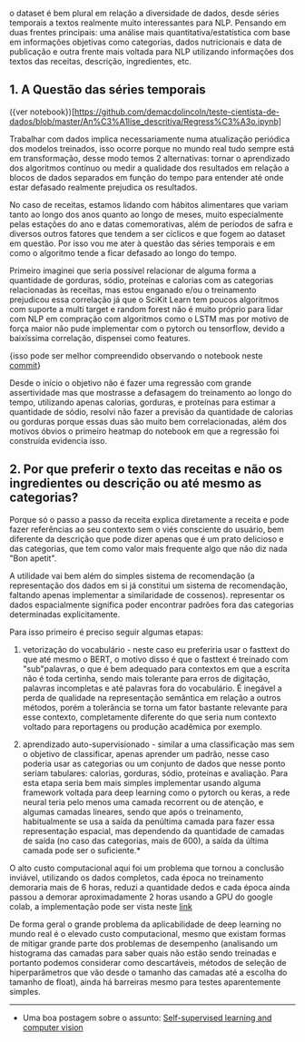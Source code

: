 o  dataset é bem plural em relação a diversidade de dados, desde séries temporais a textos realmente muito interessantes para NLP. Pensando em duas frentes principais: uma análise mais quantitativa/estatística com base em informações objetivas como categorias, dados nutricionais e data de publicação e outra frente mais voltada para NLP utilizando informações dos textos das receitas, descrição, ingredientes, etc.

## 1. A Questão das séries temporais

({ver notebook})[https://github.com/demacdolincoln/teste-cientista-de-dados/blob/master/An%C3%A1lise_descritiva/Regress%C3%A3o.ipynb]

Trabalhar com dados implica necessariamente numa atualização periódica dos modelos treinados, isso ocorre porque no mundo real tudo sempre está em transformação, desse modo temos 2 alternativas: tornar o aprendizado dos algoritmos contínuo ou medir a qualidade dos resultados em relação a blocos de dados separados em função do tempo para entender até onde estar defasado realmente prejudica os resultados.

No caso de receitas, estamos lidando com hábitos alimentares que variam tanto ao longo dos anos quanto ao longo de meses, muito especialmente pelas estações do ano e datas comemorativas, além de períodos de safra e diversos outros fatores que tendem a ser cíclicos e que fogem ao dataset em questão. Por isso vou me ater à questão das séries temporais e em como o algoritmo tende a ficar defasado ao longo do tempo.

Primeiro imaginei que seria possível relacionar de alguma forma a quantidade de gorduras, sódio, proteínas e calorias com as categorias relacionadas às receitas, mas estou enganado e/ou o treinamento prejudicou essa correlação já que o SciKit Learn tem poucos algoritmos com suporte a multi target e random forest não é muito próprio para lidar com NLP em compração com algoritmos como o LSTM mas por motivo de força maior não pude implementar com o pytorch ou tensorflow, devido a baixíssima correlação, dispensei como features.

{isso pode ser melhor compreendido observando o notebook neste [commit](https://github.com/demacdolincoln/teste-cientista-de-dados/blob/9deaf0ed030bd955243be299e1c016f65f118500/An%C3%A1lise_descritiva/Regress%C3%A3o.ipynb)}

Desde o início o objetivo não é fazer uma regressão com grande assertividade mas que mostrasse a defasagem do treinamento ao longo do tempo, utilizando apenas calorias, gorduras, e proteínas para estimar a quantidade de sódio, resolvi não fazer a previsão da quantidade de calorias ou gorduras porque essas duas são muito bem correlacionadas, além dos motivos óbvios o primeiro heatmap do notebook em que a regressão foi construída evidencia isso.


## 2. Por que preferir o texto das receitas e não os ingredientes ou descrição ou até mesmo as categorias?

Porque só o passo a passo da receita explica diretamente a receita e pode fazer referências ao seu contexto sem o viés consciente do usuário, bem diferente da descrição que pode dizer apenas que é um prato delicioso e das categorias, que tem como valor mais frequente algo que não diz nada "Bon apetit".

A utilidade vai bem além do simples sistema de recomendação (a representação dos dados em si já constitui um sistema de recomendação, faltando apenas implementar a similaridade de cossenos). representar os dados espacialmente significa poder encontrar padrões fora das categorias determinadas explicitamente.

Para isso primeiro é preciso seguir algumas etapas:

1. vetorização do vocabulário - neste caso eu preferiria usar o fasttext do que até mesmo o BERT, o motivo disso é que o fasttext é treinado com "sub"palavras, o que é bem adequado para contextos em que a escrita não é toda certinha, sendo mais tolerante para erros de digitação, palavras incompletas e até palavras fora do vocabulário. É inegável a perda de qualidade na representação semântica em relação a outros métodos, porém a tolerância se torna um fator bastante relevante para esse contexto, completamente diferente do que seria num contexto voltado para reportagens ou produção acadêmica por exemplo.

2. aprendizado auto-supervisionado - similar a uma classificação mas sem o objetivo de classificar, apenas aprender um padrão, nesse caso poderia usar as categorias ou um conjunto de dados que nesse ponto seriam tabulares: calorias, gorduras, sódio, proteínas e avaliação. Para esta etapa seria bem mais simples implementar usando alguma framework voltada para deep learning como o pytorch ou keras, a rede neural teria pelo menos uma camada recorrent ou de atenção, e algumas camadas lineares, sendo que após o treinamento, habitualmente se usa a saída da penúltima camada para fazer essa representação espacial, mas dependendo da quantidade de camadas de saída (no caso das categorias, mais de 600), a saída da última camada pode ser o suficiente.*

O alto custo computacional aqui foi um problema que tornou a conclusão inviável, utilizando os dados completos, cada época no treinamento demoraria mais de 6 horas, reduzi a quantidade dedos e cada época ainda passou a demorar aproximadamente 2 horas usando a GPU do google colab, a implementação pode ser vista neste [link](https://colab.research.google.com/drive/1a3APFg5LcPsSwtkXMaFhMY3K5tu7YV6-?usp=sharing)

De forma geral o grande problema da aplicabilidade de deep learning no mundo real é o elevado custo computacional, mesmo que existam formas de mitigar grande parte dos problemas de desempenho (analisando um histograma das camadas para saber quais não estão sendo treinadas e portanto podemos considerar como descartáveis, métodos de seleção de hiperparâmetros que vão desde o tamanho das camadas até a escolha do tamanho de float), ainda há barreiras mesmo para testes aparentemente simples.

---

* Uma boa postagem sobre o assunto: [Self-supervised learning and computer vision](https://www.fast.ai/2020/01/13/self_supervised/)
